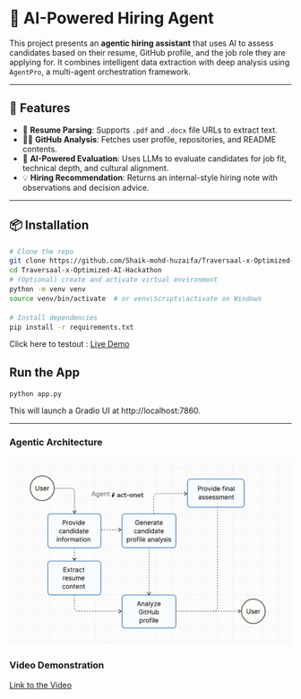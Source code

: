 # 🤖 AI-Powered Hiring Agent

This project presents an **agentic hiring assistant** that uses AI to assess candidates based on their resume, GitHub profile, and the job role they are applying for. It combines intelligent data extraction with deep analysis using `AgentPro`, a multi-agent orchestration framework.

---

## 🚀 Features

- 📄 **Resume Parsing**: Supports `.pdf` and `.docx` file URLs to extract text.
- 🧑‍💻 **GitHub Analysis**: Fetches user profile, repositories, and README contents.
- 🧠 **AI-Powered Evaluation**: Uses LLMs to evaluate candidates for job fit, technical depth, and cultural alignment.
- 💡 **Hiring Recommendation**: Returns an internal-style hiring note with observations and decision advice.

---


## 📦 Installation

```bash
# Clone the repo
git clone https://github.com/Shaik-mohd-huzaifa/Traversaal-x-Optimized-AI-Hackathon.git
cd Traversaal-x-Optimized-AI-Hackathon
# (Optional) create and activate virtual environment
python -m venv venv
source venv/bin/activate  # or venv\Scripts\activate on Windows

# Install dependencies
pip install -r requirements.txt
```

Click here to testout : [Live Demo](https://huggingface.co/spaces/Shaikmohdhuz/Hiring_agent)

## Run the App
```
python app.py
```
This will launch a Gradio UI at http://localhost:7860.


---


### Agentic Architecture

![](/image.png)


### Video Demonstration

[Link to the Video](https://youtu.be/e4vXOu2gqH8)